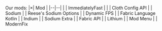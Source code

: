 Our mods:
|×| Mod |
|--|--|
|  | ImmediatelyFast |
|  | Cloth Config API
|  | Sodium
|  | Reese's Sodium Options
|  | Dynamic FPS
|  | Fabric Language Kotlin
|  | Indium
|  | Sodium Extra
|  | Fabric API
|  | Lithium
|  | Mod Menu
|  | ModernFix
